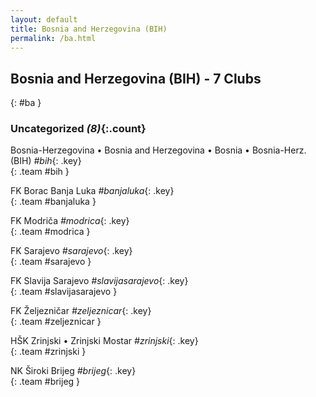 ```yaml
---
layout: default
title: Bosnia and Herzegovina (BIH)
permalink: /ba.html
---
```



## Bosnia and Herzegovina (BIH) - 7 Clubs
{: #ba }









### Uncategorized _(8)_{:.count}


Bosnia-Herzegovina • Bosnia and Herzegovina • Bosnia • Bosnia-Herz.  (BIH)  _#bih_{: .key} <br>
{: .team #bih }

FK Borac Banja Luka   _#banjaluka_{: .key} <br>
{: .team #banjaluka }

FK Modriča   _#modrica_{: .key} <br>
{: .team #modrica }

FK Sarajevo   _#sarajevo_{: .key} <br>
{: .team #sarajevo }

FK Slavija Sarajevo   _#slavijasarajevo_{: .key} <br>
{: .team #slavijasarajevo }

FK Željezničar   _#zeljeznicar_{: .key} <br>
{: .team #zeljeznicar }

HŠK Zrinjski • Zrinjski Mostar   _#zrinjski_{: .key} <br>
{: .team #zrinjski }

NK Široki Brijeg   _#brijeg_{: .key} <br>
{: .team #brijeg }


 
